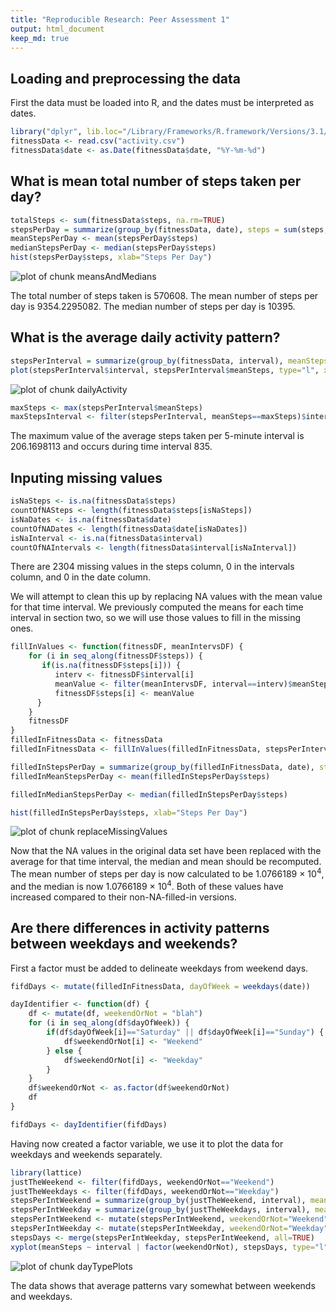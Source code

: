 ```yaml
---
title: "Reproducible Research: Peer Assessment 1"
output: html_document
keep_md: true
---
```



## Loading and preprocessing the data
First the data must be loaded into R, and the dates must be interpreted as dates.


```r
library("dplyr", lib.loc="/Library/Frameworks/R.framework/Versions/3.1/Resources/library")
fitnessData <- read.csv("activity.csv")
fitnessData$date <- as.Date(fitnessData$date, "%Y-%m-%d")
```


## What is mean total number of steps taken per day?

```r
totalSteps <- sum(fitnessData$steps, na.rm=TRUE)
stepsPerDay = summarize(group_by(fitnessData, date), steps = sum(steps, na.rm=TRUE))
meanStepsPerDay <- mean(stepsPerDay$steps)
medianStepsPerDay <- median(stepsPerDay$steps)
hist(stepsPerDay$steps, xlab="Steps Per Day")
```

![plot of chunk meansAndMedians](figure/meansAndMedians-1.png) 

The total number of steps taken is 570608.  The mean number of steps per day is 9354.2295082.  The median number of steps per day is 10395.

## What is the average daily activity pattern?

```r
stepsPerInterval = summarize(group_by(fitnessData, interval), meanSteps = mean(steps, na.rm=TRUE))
plot(stepsPerInterval$interval, stepsPerInterval$meanSteps, type="l", xlab="Time in 5 Minute Intervals", ylab="Mean of Steps Across All Days")
```

![plot of chunk dailyActivity](figure/dailyActivity-1.png) 

```r
maxSteps <- max(stepsPerInterval$meanSteps)
maxStepsInterval <- filter(stepsPerInterval, meanSteps==maxSteps)$interval
```
The maximum value of the average steps taken per 5-minute interval is 206.1698113 and occurs during time interval 835.

## Inputing missing values

```r
isNaSteps <- is.na(fitnessData$steps)
countOfNASteps <- length(fitnessData$steps[isNaSteps])
isNaDates <- is.na(fitnessData$date)
countOfNADates <- length(fitnessData$date[isNaDates])
isNaInterval <- is.na(fitnessData$interval)
countOfNAIntervals <- length(fitnessData$interval[isNaInterval])
```
There are 2304 missing values in the steps column, 0 in the intervals column, and 0 in the date column.

We will attempt to clean this up by replacing NA values with the mean value for that time interval.  We previously computed the means for each time interval in section two, so we will use those values to fill in the missing ones.



```r
fillInValues <- function(fitnessDF, meanIntervsDF) {
    for (i in seq_along(fitnessDF$steps)) {
       if(is.na(fitnessDF$steps[i])) {
          interv <- fitnessDF$interval[i]
          meanValue <- filter(meanIntervsDF, interval==interv)$meanSteps
          fitnessDF$steps[i] <- meanValue
      }
    }
    fitnessDF
}
filledInFitnessData <- fitnessData
filledInFitnessData <- fillInValues(filledInFitnessData, stepsPerInterval)

filledInStepsPerDay = summarize(group_by(filledInFitnessData, date), steps = sum(steps))
filledInMeanStepsPerDay <- mean(filledInStepsPerDay$steps)

filledInMedianStepsPerDay <- median(filledInStepsPerDay$steps)

hist(filledInStepsPerDay$steps, xlab="Steps Per Day")
```

![plot of chunk replaceMissingValues](figure/replaceMissingValues-1.png) 

Now that the NA values in the original data set have been replaced with the average for that time interval, the median and mean should be recomputed.  The mean number of steps per day is now calculated to be 1.0766189 &times; 10<sup>4</sup>, and the median is now 1.0766189 &times; 10<sup>4</sup>.  Both of these values have increased compared to their non-NA-filled-in versions.   

## Are there differences in activity patterns between weekdays and weekends?

First a factor must be added to delineate weekdays from weekend days.

```r
fifdDays <- mutate(filledInFitnessData, dayOfWeek = weekdays(date))

dayIdentifier <- function(df) {
    df <- mutate(df, weekendOrNot = "blah")
    for (i in seq_along(df$dayOfWeek)) {       
        if(df$dayOfWeek[i]=="Saturday" || df$dayOfWeek[i]=="Sunday") {
            df$weekendOrNot[i] <- "Weekend"
        } else {
            df$weekendOrNot[i] <- "Weekday"
        }
    }
    df$weekendOrNot <- as.factor(df$weekendOrNot)
    df
}

fifdDays <- dayIdentifier(fifdDays)
```

Having now created a factor variable, we use it to plot the data for weekdays and weekends separately.


```r
library(lattice)
justTheWeekend <- filter(fifdDays, weekendOrNot=="Weekend")
justTheWeekdays <- filter(fifdDays, weekendOrNot=="Weekday")
stepsPerIntWeekend = summarize(group_by(justTheWeekend, interval), meanSteps = mean(steps))
stepsPerIntWeekday = summarize(group_by(justTheWeekdays, interval), meanSteps = mean(steps))
stepsPerIntWeekend <- mutate(stepsPerIntWeekend, weekendOrNot="Weekend")
stepsPerIntWeekday <- mutate(stepsPerIntWeekday, weekendOrNot="Weekday")
stepsDays <- merge(stepsPerIntWeekday, stepsPerIntWeekend, all=TRUE)
xyplot(meanSteps ~ interval | factor(weekendOrNot), stepsDays, type="l", layout=c(1,2))
```

![plot of chunk dayTypePlots](figure/dayTypePlots-1.png) 

The data shows that average patterns vary somewhat between weekends and weekdays.
